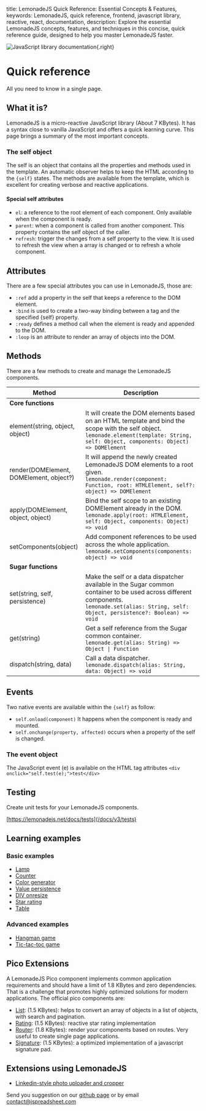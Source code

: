 title: LemonadeJS Quick Reference: Essential Concepts & Features,
keywords: LemonadeJS, quick reference, frontend, javascript library, reactive, react, documentation,
description: Explore the essential LemonadeJS concepts, features, and techniques in this concise, quick reference guide, designed to help you master LemonadeJS faster.

![JavaScript library documentation](img/quick-reference.svg){.right}

Quick reference
===============

All you need to know in a single page.

  

What it is?
-----------

LemonadeJS is a micro-reactive JavaScript library (About 7 KBytes). It has a syntax close to vanilla JavaScript and offers a quick learning curve. This page brings a summary of the most important concepts.  
  
  

### The self object

The self is an object that contains all the properties and methods used in the template. An automatic observer helps to keep the HTML according to the `{self}` states. The methods are available from the template, which is excellent for creating verbose and reactive applications.  
  

#### Special self attributes

*   `el`: a reference to the root element of each component. Only available when the component is ready.
*   `parent`: when a component is called from another component. This property contains the self object of the caller.
*   `refresh`: trigger the changes from a self property to the view. It is used to refresh the view when a array is changed or to refresh a whole component.

  
  

Attributes
----------

There are a few special attributes you can use in LemonadeJS, those are:  

*   `:ref` add a property in the self that keeps a reference to the DOM element.
*   `:bind` is used to create a two-way binding between a tag and the specified {self} property.
*   `:ready` defines a method call when the element is ready and appended to the DOM.
*   `:loop` is an attribute to render an array of objects into the DOM.
  
  

Methods
-------

There are a few methods to create and manage the LemonadeJS components.  
    
| Method | Description |
| --- | --- |
| **Core functions** |     |
| element(string, object, object) | It will create the DOM elements based on an HTML template and bind the scope with the self object.  <br>`lemonade.element(template: String, self: Object, components: Object) => DOMElement` |
| render(DOMElement, DOMElement, object?) | It will append the newly created LemonadeJS DOM elements to a root given.  <br>`lemonade.render(component: Function, root: HTMLElement, self?: object) => DOMElement` |
| apply(DOMElement, object, object) | Bind the self scope to an existing DOMElement already in the DOM.  <br>`lemonade.apply(root: HTMLElement, self: Object, components: Object) => void` |
| setComponents(object) | Add component references to be used across the whole application.  <br>`lemonade.setComponents(components: object) => void` |
| **Sugar functions** |     |
| set(string, self, persistence) | Make the self or a data dispatcher available in the Sugar common container to be used across different components.  <br>`lemonade.set(alias: String, self: Object, persistence?: Boolean) => void` |
| get(string) | Get a self reference from the Sugar common container.  <br>`lemonade.get(alias: String) => Object \| Function` |
| dispatch(string, data) | Call a data dispatcher.  <br>`lemonade.dispatch(alias: String, data: Object) => void` |
 
  

Events
------

Two native events are available within the `{self}` as follow:  

*   `self.onload(component)` It happens when the component is ready and mounted.
*   `self.onchange(property, affected)` occurs when a property of the self is changed.

  

### The event object

The JavaScript event (e) is available on the HTML tag attributes `<div onclick="self.test(e);">test</div>`  
  
  
  

Testing
-------

Create unit tests for your LemonadeJS components.  
  
[https://lemonadejs.net/docs/tests](/docs/v3/tests)  
  
  
  

Learning examples
-----------------

  

### Basic examples

*   [Lamp](/docs/v3/examples/lamp)
*   [Counter](/docs/v3/examples/counter)
*   [Color generator](/docs/v3/examples/color-generator)
*   [Value persistence](/docs/v3/examples/value-persistence)
*   [DIV onresize](/docs/v3/examples/div-onresize)
*   [Star rating](/docs/v3/examples/rating)
*   [Table](/docs/v3/examples/table)

  

### Advanced examples

*   [Hangman game](/docs/v3/examples/hangman)
*   [Tic-tac-toc game](/docs/v3/examples/tic-tac-toe)

  
  
  

Pico Extensions
---------------

A LemonadeJS Pico component implements common application requirements and should have a limit of 1.8 KBytes and zero dependencies. That is a challenge that promotes highly optimized solutions for modern applications. The official pico components are:

*   [List](/docs/plugins/list): (1.5 KBytes): helps to convert an array of objects in a list of objects, with search and pagination.
*   [Rating](/docs/plugins/rating): (1.5 KBytes): reactive star rating implementation
*   [Router](/docs/plugins/router): (1.8 KBytes): render your components based on routes. Very useful to create single page applications.
*   [Signature](/docs/plugins/signature): (1.5 KBytes): a optimized implementation of a javascript signature pad.

  
  

Extensions using LemonadeJS
---------------------------

*   [Linkedin-style photo uploader and cropper](/docs/plugins/image-cropper "Photo cropper and filters component")

  
Send you suggestion on our [github page](https://github.com/lemonadejs/lemonadejs) or by email contact@jspreadsheet.com